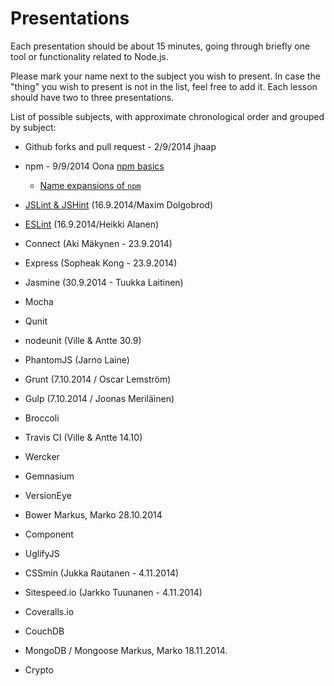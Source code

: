 # Presentations

Each presentation should be about 15 minutes, going through briefly one tool or functionality related to Node.js.

Please mark your name next to the subject you wish to present. In case the "thing" you wish to present is not in the
list, feel free to add it.
Each lesson should have two to three presentations.

List of possible subjects, with approximate chronological order and grouped by subject:

- Github forks and pull request - 2/9/2014 jhaap

- npm - 9/9/2014 Oona [npm basics](https://speakerdeck.com/oona/npm-basics)
  - [Name expansions of `npm`](https://github.com/npm/npm-expansions/blob/master/index.json)

- [JSLint & JSHint](https://speakerdeck.com/tariel/jslint-and-jslint) (16.9.2014/Maxim Dolgobrod)
- [ESLint](https://speakerdeck.com/heikkialanen/eslint-presentation) (16.9.2014/Heikki Alanen)

- Connect (Aki Mäkynen - 23.9.2014)
- Express (Sopheak Kong - 23.9.2014)

- Jasmine (30.9.2014 - Tuukka Laitinen)
- Mocha
- Qunit
- nodeunit (Ville & Antte 30.9)
- PhantomJS (Jarno Laine)

- Grunt (7.10.2014 / Oscar Lemström)
- Gulp (7.10.2014 / Joonas Meriläinen)
- Broccoli

- Travis CI (Ville & Antte 14.10)
- Wercker

- Gemnasium 
- VersionEye

- Bower Markus, Marko 28.10.2014
- Component

- UglifyJS
- CSSmin (Jukka Rautanen - 4.11.2014)
- Sitespeed.io (Jarkko Tuunanen - 4.11.2014)

- Coveralls.io

- CouchDB
- MongoDB / Mongoose Markus, Marko 18.11.2014.
- Crypto
